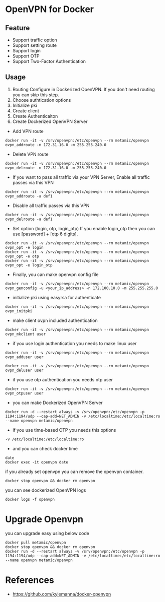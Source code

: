 # OpenVPN for Docker

## Feature
- Support traffic option
- Support setting route
- Support login
- Support OTP
- Support Two-Factor Authentication

## Usage
1. Routing Configure in Dockerized OpenVPN. If you don't need routing you can skip this step.
2. Choose authtication options
3. Initialize pki
4. Create client
5. Create Authenticaiton
6. Create Dockerized OpenVPN Server

- Add VPN route
```
docker run -it -v /srv/openvpn:/etc/openvpn --rm metamic/openvpn ovpn_addroute -n 172.31.16.0 -m 255.255.240.0
```
- Delete VPN route
```
docker run -it -v /srv/openvpn:/etc/openvpn --rm metamic/openvpn ovpn_delroute -n 172.31.16.0 -m 255.255.240.0
```

- If you want to pass all traffic via your VPN Server, Enable all traffic passes via this VPN
```
docker run -it -v /srv/openvpn:/etc/openvpn --rm metamic/openvpn ovpn_addroute -a def1
```
- Disable all traffic passes via this VPN
```
docker run -it -v /srv/openvpn:/etc/openvpn --rm metamic/openvpn ovpn_delroute -a def1
```

- Set option (login, otp, login_otp)
If you enable login_otp then you can use [password] + [otp 6 digits]. 
```
docker run -it -v /srv/openvpn:/etc/openvpn --rm metamic/openvpn ovpn_opt -e login
docker run -it -v /srv/openvpn:/etc/openvpn --rm metamic/openvpn ovpn_opt -e otp
docker run -it -v /srv/openvpn:/etc/openvpn --rm metamic/openvpn ovpn_opt -e login_otp
```

- Finally, you can make openvpn config file
```
docker run -it -v /srv/openvpn:/etc/openvpn --rm metamic/openvpn ovpn_genconfig -u <your_ip_address> -n 172.100.10.0 -m 255.255.255.0
```

- initialize pki using easyrsa for authenticate 
```
docker run -it -v /srv/openvpn:/etc/openvpn --rm metamic/openvpn ovpn_initpki
```

- make client ovpn included authentication
```
docker run -it -v /srv/openvpn:/etc/openvpn --rm metamic/openvpn ovpn_mkclient user
```

- if you use login authentication you needs to make linux user
```
docker run -it -v /srv/openvpn:/etc/openvpn --rm metamic/openvpn ovpn_adduser user
```
```
docker run -it -v /srv/openvpn:/etc/openvpn --rm metamic/openvpn ovpn_deluser user
```

- if you use otp authentication you needs otp user
```
docker run -it -v /srv/openvpn:/etc/openvpn --rm metamic/openvpn ovpn_otpuser user

```

- you can make Dockerized OpenVPN Server
```
docker run -d --restart always -v /srv/openvpn:/etc/openvpn -p 1194:1194/udp --cap-add=NET_ADMIN -v /etc/localtime:/etc/localtime:ro --name openvpn metamic/openvpn
```

- if you use time-based OTP you needs this options
```
-v /etc/localtime:/etc/localtime:ro
```

- and you can check docker time
```
date
docker exec -it openvpn date
```

if you already set openvpn you can remove the openvpn container.
```
docker stop openvpn && docker rm openvpn
```

you can see dockerized OpenVPN logs
```
docker logs -f openvpn
```

# Upgrade Openvpn
you can upgrade easy using below code
```
docker pull metamic/openvpn
docker stop openvpn && docker rm openvpn
docker run -d --restart always -v /srv/openvpn:/etc/openvpn -p 1194:1194/udp --cap-add=NET_ADMIN -v /etc/localtime:/etc/localtime:ro --name openvpn metamic/openvpn
```

# References
- https://github.com/kylemanna/docker-openvpn
